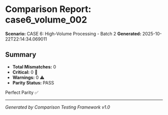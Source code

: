 # Comparison Report: case6_volume_002
**Scenario:** CASE 6: High-Volume Processing - Batch 2
**Generated:** 2025-10-22T22:14:34.069011

## Summary
- **Total Mismatches:** 0
- **Critical:** 0 🚨
- **Warnings:** 0 ⚠️
- **Parity Status:** PASS

Perfect Parity ✅

---
*Generated by Comparison Testing Framework v1.0*